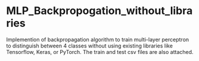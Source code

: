 # MLP_Backpropogation_without_libraries

Implemention of backpropagation algorithm to train multi-layer perceptron to distinguish between 4 classes without using existing libraries like Tensorflow, Keras, or PyTorch. The train and test csv files are also attached.
